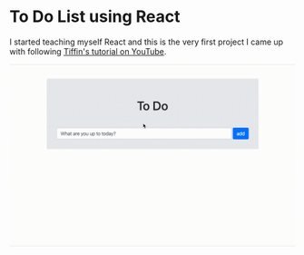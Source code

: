 # To Do List using React
I started teaching myself React and this is the very first project I came up with
following [Tiffin's tutorial on YouTube](https://www.youtube.com/watch?v=e_ZibOe77yo&t=4s).


![Demo GIF](https://github.com/fviktoria/todo-list/blob/master/demo.gif)

